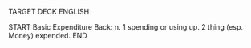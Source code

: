 TARGET DECK
ENGLISH

START
Basic
Expenditure
Back: n. 1 spending or using up. 2 thing (esp. Money) expended.
END
